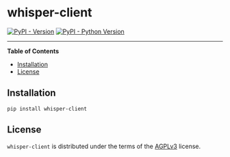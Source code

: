 # whisper-client

[![PyPI - Version](https://img.shields.io/pypi/v/whisper-client.svg)](https://pypi.org/project/whisper-client)
[![PyPI - Python Version](https://img.shields.io/pypi/pyversions/whisper-client.svg)](https://pypi.org/project/whisper-client)

-----

**Table of Contents**

- [Installation](#installation)
- [License](#license)

## Installation

```console
pip install whisper-client
```

## License

`whisper-client` is distributed under the terms of the [AGPLv3](https://www.gnu.org/licenses/agpl-3.0.en.html) license.
